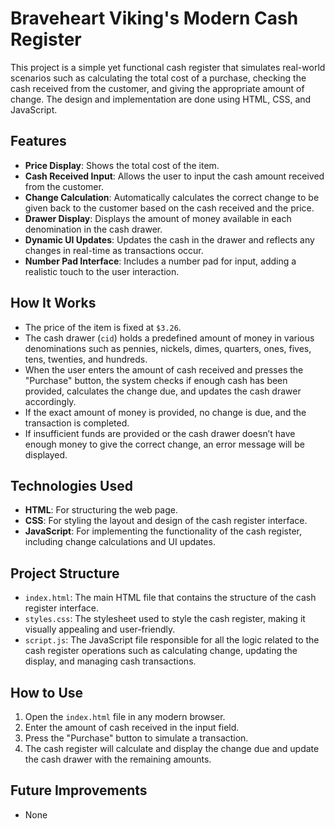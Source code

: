 # Braveheart Viking's Modern Cash Register

This project is a simple yet functional cash register that simulates real-world scenarios such as calculating the total cost of a purchase, checking the cash received from the customer, and giving the appropriate amount of change. The design and implementation are done using HTML, CSS, and JavaScript.

## Features

- **Price Display**: Shows the total cost of the item.
- **Cash Received Input**: Allows the user to input the cash amount received from the customer.
- **Change Calculation**: Automatically calculates the correct change to be given back to the customer based on the cash received and the price.
- **Drawer Display**: Displays the amount of money available in each denomination in the cash drawer.
- **Dynamic UI Updates**: Updates the cash in the drawer and reflects any changes in real-time as transactions occur.
- **Number Pad Interface**: Includes a number pad for input, adding a realistic touch to the user interaction.

## How It Works

- The price of the item is fixed at `$3.26`.
- The cash drawer (`cid`) holds a predefined amount of money in various denominations such as pennies, nickels, dimes, quarters, ones, fives, tens, twenties, and hundreds.
- When the user enters the amount of cash received and presses the "Purchase" button, the system checks if enough cash has been provided, calculates the change due, and updates the cash drawer accordingly.
- If the exact amount of money is provided, no change is due, and the transaction is completed.
- If insufficient funds are provided or the cash drawer doesn’t have enough money to give the correct change, an error message will be displayed.

## Technologies Used

- **HTML**: For structuring the web page.
- **CSS**: For styling the layout and design of the cash register interface.
- **JavaScript**: For implementing the functionality of the cash register, including change calculations and UI updates.

## Project Structure

- `index.html`: The main HTML file that contains the structure of the cash register interface.
- `styles.css`: The stylesheet used to style the cash register, making it visually appealing and user-friendly.
- `script.js`: The JavaScript file responsible for all the logic related to the cash register operations such as calculating change, updating the display, and managing cash transactions.

## How to Use

1. Open the `index.html` file in any modern browser.
2. Enter the amount of cash received in the input field.
3. Press the "Purchase" button to simulate a transaction.
4. The cash register will calculate and display the change due and update the cash drawer with the remaining amounts.

## Future Improvements

- None


